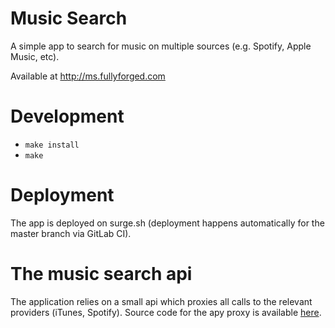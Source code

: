# Music Search

A simple app to search for music on multiple sources (e.g. Spotify, Apple Music, etc).

Available at <http://ms.fullyforged.com>

# Development

- `make install`
- `make`

# Deployment

The app is deployed on surge.sh (deployment happens automatically for the master branch via GitLab CI).

# The music search api

The application relies on a small api which proxies all calls to the relevant providers (iTunes, Spotify). Source code for the apy proxy is available [here](https://github.com/cloud8421/music-search-buddy-api).
